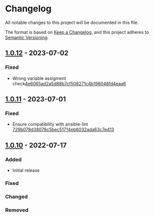 # Changelog

All notable changes to this project will be documented in this file.

The format is based on [Keep a Changelog](https://keepachangelog.com/en/1.0.0/),
and this project adheres to [Semantic Versioning](https://semver.org/spec/v2.0.0.html).

## [1.0.12](https://gitlab.com/youtous/ansible-minisign/-/tree/1.0.12) - 2023-07-02

### Fixed

- Wrong variable assigment check[4e6065ad2a5d88b7cf508271c4b198048fd4eaa6](https://gitlab.com/youtous/ansible-minisign/-/commit/4e6065ad2a5d88b7cf508271c4b198048fd4eaa6)

## [1.0.11](https://gitlab.com/youtous/ansible-minisign/-/tree/1.0.11) - 2023-07-01

### Fixed

- Ensure compatibility with ansible-lint [729b078d38078c5bec51714eb6032ada63c7e413](https://gitlab.com/youtous/ansible-minisign/-/commit/729b078d38078c5bec51714eb6032ada63c7e413)

## [1.0.10](https://gitlab.com/youtous/ansible-minisign/-/tree/1.0.10) - 2022-07-17


### Added

- Initial release

### Fixed


### Changed


### Removed
